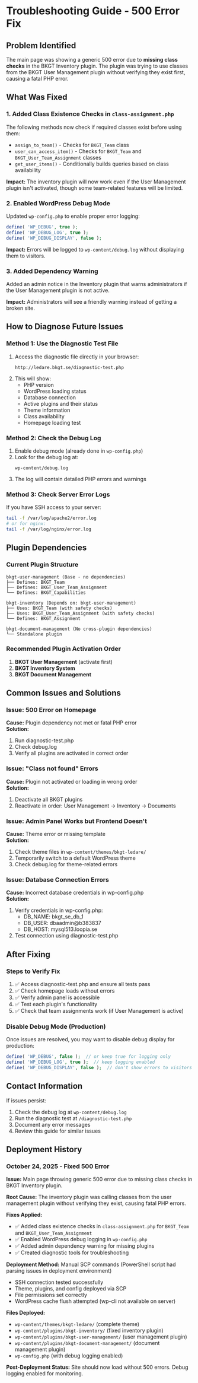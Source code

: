 # Troubleshooting Guide - 500 Error Fix

## Problem Identified
The main page was showing a generic 500 error due to **missing class checks** in the BKGT Inventory plugin. The plugin was trying to use classes from the BKGT User Management plugin without verifying they exist first, causing a fatal PHP error.

## What Was Fixed

### 1. Added Class Existence Checks in `class-assignment.php`
The following methods now check if required classes exist before using them:
- `assign_to_team()` - Checks for `BKGT_Team` class
- `user_can_access_item()` - Checks for `BKGT_Team` and `BKGT_User_Team_Assignment` classes  
- `get_user_items()` - Conditionally builds queries based on class availability

**Impact:** The inventory plugin will now work even if the User Management plugin isn't activated, though some team-related features will be limited.

### 2. Enabled WordPress Debug Mode
Updated `wp-config.php` to enable proper error logging:
```php
define( 'WP_DEBUG', true );
define( 'WP_DEBUG_LOG', true );
define( 'WP_DEBUG_DISPLAY', false );
```

**Impact:** Errors will be logged to `wp-content/debug.log` without displaying them to visitors.

### 3. Added Dependency Warning
Added an admin notice in the Inventory plugin that warns administrators if the User Management plugin is not active.

**Impact:** Administrators will see a friendly warning instead of getting a broken site.

## How to Diagnose Future Issues

### Method 1: Use the Diagnostic Test File
1. Access the diagnostic file directly in your browser:
   ```
   http://ledare.bkgt.se/diagnostic-test.php
   ```
2. This will show:
   - PHP version
   - WordPress loading status
   - Database connection
   - Active plugins and their status
   - Theme information
   - Class availability
   - Homepage loading test

### Method 2: Check the Debug Log
1. Enable debug mode (already done in `wp-config.php`)
2. Look for the debug log at:
   ```
   wp-content/debug.log
   ```
3. The log will contain detailed PHP errors and warnings

### Method 3: Check Server Error Logs
If you have SSH access to your server:
```bash
tail -f /var/log/apache2/error.log
# or for nginx:
tail -f /var/log/nginx/error.log
```

## Plugin Dependencies

### Current Plugin Structure
```
bkgt-user-management (Base - no dependencies)
├── Defines: BKGT_Team
├── Defines: BKGT_User_Team_Assignment
└── Defines: BKGT_Capabilities

bkgt-inventory (Depends on: bkgt-user-management)
├── Uses: BKGT_Team (with safety checks)
├── Uses: BKGT_User_Team_Assignment (with safety checks)
└── Defines: BKGT_Assignment

bkgt-document-management (No cross-plugin dependencies)
└── Standalone plugin
```

### Recommended Plugin Activation Order
1. **BKGT User Management** (activate first)
2. **BKGT Inventory System**
3. **BKGT Document Management**

## Common Issues and Solutions

### Issue: 500 Error on Homepage
**Cause:** Plugin dependency not met or fatal PHP error  
**Solution:** 
1. Run diagnostic-test.php
2. Check debug.log
3. Verify all plugins are activated in correct order

### Issue: "Class not found" Errors
**Cause:** Plugin not activated or loading in wrong order  
**Solution:**
1. Deactivate all BKGT plugins
2. Reactivate in order: User Management → Inventory → Documents

### Issue: Admin Panel Works but Frontend Doesn't
**Cause:** Theme error or missing template  
**Solution:**
1. Check theme files in `wp-content/themes/bkgt-ledare/`
2. Temporarily switch to a default WordPress theme
3. Check debug.log for theme-related errors

### Issue: Database Connection Errors
**Cause:** Incorrect database credentials in wp-config.php  
**Solution:**
1. Verify credentials in wp-config.php:
   - DB_NAME: bkgt_se_db_1
   - DB_USER: dbaadmin@b383837
   - DB_HOST: mysql513.loopia.se
2. Test connection using diagnostic-test.php

## After Fixing

### Steps to Verify Fix
1. ✅ Access diagnostic-test.php and ensure all tests pass
2. ✅ Check homepage loads without errors
3. ✅ Verify admin panel is accessible
4. ✅ Test each plugin's functionality
5. ✅ Check that team assignments work (if User Management is active)

### Disable Debug Mode (Production)
Once issues are resolved, you may want to disable debug display for production:
```php
define( 'WP_DEBUG', false );  // or keep true for logging only
define( 'WP_DEBUG_LOG', true );  // keep logging enabled
define( 'WP_DEBUG_DISPLAY', false );  // don't show errors to visitors
```

## Contact Information
If issues persist:
1. Check the debug log at `wp-content/debug.log`
2. Run the diagnostic test at `/diagnostic-test.php`
3. Document any error messages
4. Review this guide for similar issues

## Deployment History

### October 24, 2025 - Fixed 500 Error
**Issue:** Main page throwing generic 500 error due to missing class checks in BKGT Inventory plugin.

**Root Cause:** The inventory plugin was calling classes from the user management plugin without verifying they exist, causing fatal PHP errors.

**Fixes Applied:**
- ✅ Added class existence checks in `class-assignment.php` for `BKGT_Team` and `BKGT_User_Team_Assignment`
- ✅ Enabled WordPress debug logging in `wp-config.php`
- ✅ Added admin dependency warning for missing plugins
- ✅ Created diagnostic tools for troubleshooting

**Deployment Method:** Manual SCP commands (PowerShell script had parsing issues in deployment environment)
- SSH connection tested successfully
- Theme, plugins, and config deployed via SCP
- File permissions set correctly
- WordPress cache flush attempted (wp-cli not available on server)

**Files Deployed:**
- `wp-content/themes/bkgt-ledare/` (complete theme)
- `wp-content/plugins/bkgt-inventory/` (fixed inventory plugin)
- `wp-content/plugins/bkgt-user-management/` (user management plugin)
- `wp-content/plugins/bkgt-document-management/` (document management plugin)
- `wp-config.php` (with debug logging enabled)

**Post-Deployment Status:** Site should now load without 500 errors. Debug logging enabled for monitoring.
